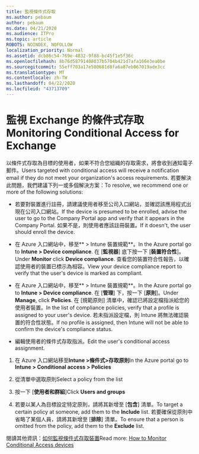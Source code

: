 ```yaml
---
title: 監視條件式存取
ms.author: pebaum
author: pebaum
ms.date: 04/21/2020
ms.audience: ITPro
ms.topic: article
ROBOTS: NOINDEX, NOFOLLOW
localization_priority: Normal
ms.assetid: dcb86c54-769e-4832-9f88-bc45f1e5f36c
ms.openlocfilehash: 8b76d58791408037b5704b421d7afa166e3ea0be
ms.sourcegitcommit: 55eff703a17e500681d8fa6a87eb067019ade3cc
ms.translationtype: MT
ms.contentlocale: zh-TW
ms.lasthandoff: 04/22/2020
ms.locfileid: "43713709"
---
```

# <a name="monitoring-conditional-access-for-exchange"></a><span data-ttu-id="d7957-102">監視 Exchange 的條件式存取</span><span class="sxs-lookup"><span data-stu-id="d7957-102">Monitoring Conditional Access for Exchange</span></span>

<span data-ttu-id="d7957-103">以條件式存取為目標的使用者，如果不符合您組織的存取需求，將會收到通知電子郵件。</span><span class="sxs-lookup"><span data-stu-id="d7957-103">Users targeted with conditional access will receive a notification email if they do not meet your organization's access requirements.</span></span> <span data-ttu-id="d7957-104">若要解決此問題，我們建議下列一或多個解決方案：</span><span class="sxs-lookup"><span data-stu-id="d7957-104">To resolve, we recommend one or more of the following solutions:</span></span>
  
- <span data-ttu-id="d7957-105">若要對裝置進行註冊，請建議使用者移至公司入口網站，並確認該應用程式出現在公司入口網站。</span><span class="sxs-lookup"><span data-stu-id="d7957-105">If the device is presumed to be enrolled, advise the user to go to the Company Portal app and verify that it appears in the Company Portal.</span></span> <span data-ttu-id="d7957-106">如果不是，則使用者應該註冊裝置。</span><span class="sxs-lookup"><span data-stu-id="d7957-106">If it doesn't, the user should enroll the device.</span></span>
    
- <span data-ttu-id="d7957-107">在 Azure 入口網站中，移至\*\* \> Intune 裝置規範\*\*。</span><span class="sxs-lookup"><span data-stu-id="d7957-107">In the Azure portal go to **Intune \> Device compliance**.</span></span> <span data-ttu-id="d7957-108">在 [**監視器**] 底下按一下 [**裝置符合性**]。</span><span class="sxs-lookup"><span data-stu-id="d7957-108">Under **Monitor** click **Device compliance**.</span></span> <span data-ttu-id="d7957-109">查看您的裝置符合性報告，以確認使用者的裝置已標示為相容。</span><span class="sxs-lookup"><span data-stu-id="d7957-109">View your device compliance report to verify that the user's device is marked as compliant.</span></span> 
    
- <span data-ttu-id="d7957-110">在 Azure 入口網站中，移至\*\* \> Intune 裝置規範\*\*。</span><span class="sxs-lookup"><span data-stu-id="d7957-110">In the Azure portal go to **Intune \> Device compliance**.</span></span> <span data-ttu-id="d7957-111">在 [**管理**] 下，按一下 [**原則**]。</span><span class="sxs-lookup"><span data-stu-id="d7957-111">Under **Manage**, click **Policies**.</span></span> <span data-ttu-id="d7957-112">在 [規範原則] 清單中，確認已將設定檔指派給您的使用者裝置。</span><span class="sxs-lookup"><span data-stu-id="d7957-112">In the list of compliance policies, verify that a profile is assigned to your user's device.</span></span> <span data-ttu-id="d7957-113">若未指派設定檔，則 Intune 將無法確認裝置的符合性狀態。</span><span class="sxs-lookup"><span data-stu-id="d7957-113">If no profile is assigned, then Intune will not be able to confirm the device's compliance status.</span></span> 
    
- <span data-ttu-id="d7957-114">編輯使用者的條件式存取指派。</span><span class="sxs-lookup"><span data-stu-id="d7957-114">Edit the user's conditional access assignment.</span></span>
    
1. <span data-ttu-id="d7957-115">在 Azure 入口網站移至**Intune \>條件式\>存取原則**</span><span class="sxs-lookup"><span data-stu-id="d7957-115">In the Azure portal go to **Intune \> Conditional access \> Policies**</span></span>
    
2. <span data-ttu-id="d7957-116">從清單中選取原則</span><span class="sxs-lookup"><span data-stu-id="d7957-116">Select a policy from the list</span></span>
    
3. <span data-ttu-id="d7957-117">按一下 [**使用者和群組**]</span><span class="sxs-lookup"><span data-stu-id="d7957-117">Click **Users and groups**</span></span>
    
4. <span data-ttu-id="d7957-118">若要以某人為目標設定特定原則，請將其新增至 [**包含**] 清單。</span><span class="sxs-lookup"><span data-stu-id="d7957-118">To target a certain policy at someone, add them to the **Include** list.</span></span> <span data-ttu-id="d7957-119">若要確保從原則中省略了某個人員，請將其新增至 [**排除**] 清單。</span><span class="sxs-lookup"><span data-stu-id="d7957-119">To ensure that a person is omitted from the policy, add them to the **Exclude** list.</span></span> 
    
<span data-ttu-id="d7957-120">閱讀其他資訊：[如何監視條件式存取裝置](https://docs.microsoft.com/intune/conditional-access-exchange-monitor)</span><span class="sxs-lookup"><span data-stu-id="d7957-120">Read more: [How to Monitor Conditional Access devices](https://docs.microsoft.com/intune/conditional-access-exchange-monitor)</span></span>
  

